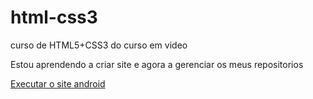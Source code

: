 # html-css3
 curso de HTML5+CSS3 do curso em video

 Estou aprendendo a criar site e agora a gerenciar os meus repositorios

 <a href="https://regisrib.github.io/html-css3/desafios-guanabara/d10/android-site"> Executar o site android</a>
